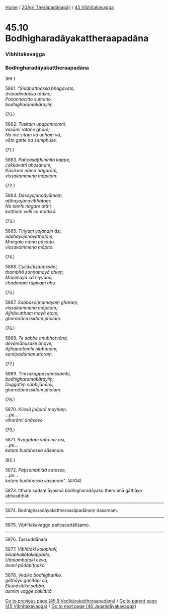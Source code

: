 
[Home](/) / [20Ap1 Therāpadānapāḷi](../../20Ap1.md) / [45 Vibhītakavagga](../45.md)

# 45.10 Bodhigharadāyakattheraapadāna

### Vibhītakavagga

### Bodhigharadāyakattheraapadāna

(69.)

5861\. _“Siddhatthassa bhagavato,_  
_dvipadindassa tādino;_  
_Pasannacitto sumano,_  
_bodhigharamakārayiṃ._  


(70.)

5862\. _Tusitaṃ upapannomhi,_  
_vasāmi ratane ghare;_  
_Na me sītaṃ vā uṇhaṃ vā,_  
_vāto gatte na samphuse._  


(71.)

5863\. _Pañcasaṭṭhimhito kappe,_  
_cakkavattī ahosahaṃ;_  
_Kāsikaṃ nāma nagaraṃ,_  
_vissakammena māpitaṃ._  


(72.)

5864\. _Dasayojanaāyāmaṃ,_  
_aṭṭhayojanavitthataṃ;_  
_Na tamhi nagare atthi,_  
_kaṭṭhaṃ vallī ca mattikā._  


(73.)

5865\. _Tiriyaṃ yojanaṃ āsi,_  
_addhayojanavitthataṃ;_  
_Maṅgalo nāma pāsādo,_  
_vissakammena māpito._  


(74.)

5866\. _Cullāsītisahassāni,_  
_thambhā soṇṇamayā ahuṃ;_  
_Maṇimayā ca niyyūhā,_  
_chadanaṃ rūpiyaṃ ahu._  


(75.)

5867\. _Sabbasoṇṇamayaṃ gharaṃ,_  
_vissakammena māpitaṃ;_  
_Ajjhāvutthaṃ mayā etaṃ,_  
_gharadānassidaṃ phalaṃ._  


(76.)

5868\. _Te sabbe anubhotvāna,_  
_devamānusake bhave;_  
_Ajjhapattomhi nibbānaṃ,_  
_santipadamanuttaraṃ._  


(77.)

5869\. _Tiṃsakappasahassamhi,_  
_bodhigharamakārayiṃ;_  
_Duggatiṃ nābhijānāmi,_  
_gharadānassidaṃ phalaṃ._  


(78.)

5870\. _Kilesā jhāpitā mayhaṃ,_  
_…pe…_  
_viharāmi anāsavo._  


(79.)

5871\. _Svāgataṃ vata me āsi,_  
_…pe…_  
_kataṃ buddhassa sāsanaṃ._  


(80.)

5872\. _Paṭisambhidā catasso,_  
_…pe…_  
_kataṃ buddhassa sāsanaṃ”. (4704)_  


5873\. Itthaṃ sudaṃ āyasmā bodhigharadāyako thero imā gāthāyo abhāsitthāti.

---

5874\. Bodhigharadāyakattherassāpadānaṃ dasamaṃ.



---

5875\. Vibhītakavaggo pañcacattālīsamo.



---

5876\. Tassuddānaṃ



5877\. _Vibhītakī kolaphalī,_  
_billabhallātakappado;_  
_Uttalambaṭakī ceva,_  
_āsanī pādapīṭhako._  


5878\. _Vediko bodhighariko,_  
_gāthāyo gaṇitāpi ca;_  
_Ekūnāsītikā sabbā,_  
_asmiṃ vagge pakittitā._  


[Go to previous page (45.9 Vedikārakattheraapadāna)](45.9.md) / [Go to parent page (45 Vibhītakavagga)](../45.md) / [Go to next page (46 Jagatidāyakavagga)](../46.md)


